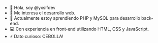 - 👋 Hola, soy @yxsifdev
- 👀 Me interesa el desarrollo web.
- 🌱 Actualmente estoy aprendiendo PHP y MySQL para desarrollo back-end.
- 💻 Con experiencia en front-end utilizando HTML, CSS y JavaScript.
- ⚡ Dato curioso: CEBOLLA!


<!---
yxsifdev/yxsifdev is a ✨ special ✨ repository because its `README.md` (this file) appears on your GitHub profile.
You can click the Preview link to take a look at your changes.
--->
